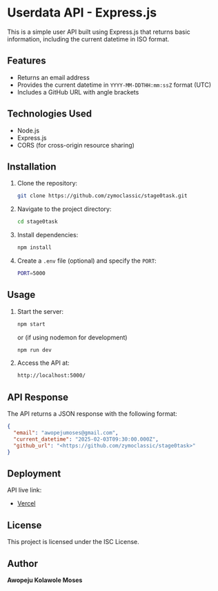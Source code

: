 # Userdata API - Express.js

This is a simple user API built using Express.js that returns basic information, including the current datetime in ISO format.

## Features
- Returns an email address
- Provides the current datetime in `YYYY-MM-DDTHH:mm:ssZ` format (UTC)
- Includes a GitHub URL with angle brackets

## Technologies Used
- Node.js
- Express.js
- CORS (for cross-origin resource sharing)

## Installation

1. Clone the repository:
   ```sh
   git clone https://github.com/zymoclassic/stage0task.git
   ```
2. Navigate to the project directory:
   ```sh
   cd stage0task
   ```
3. Install dependencies:
   ```sh
   npm install
   ```
4. Create a `.env` file (optional) and specify the `PORT`:
   ```sh
   PORT=5000
   ```

## Usage

1. Start the server:
   ```sh
   npm start
   ```
   or (if using nodemon for development)
   ```sh
   npm run dev
   ```
2. Access the API at:
   ```sh
   http://localhost:5000/
   ```

## API Response
The API returns a JSON response with the following format:
```json
{
  "email": "awopejumoses@gmail.com",
  "current_datetime": "2025-02-03T09:30:00.000Z",
  "github_url": "<https://github.com/zymoclassic/stage0task>"
}
```

## Deployment
API live link:
- [Vercel](https://userdata-eta.vercel.app)


## License
This project is licensed under the ISC License.

## Author
**Awopeju Kolawole Moses**